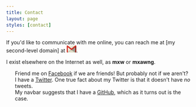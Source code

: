 ```yaml
---
title: Contact
layout: page
styles: [contact]
---
```


If you'd like to communicate with me online, you can reach me at \[my
second-level domain\] at <img id="gmail-icon" src="/img/icons/gmail.png"/>.

I exist elsewhere on the Internet as well, as __mxw__ or __mxawng__.

<ul style="list-style-type: none">
<li class="li-icon facebook">
  Friend me on <a href="https://www.facebook.com/mxw">Facebook</a> if we are
  friends!  But probably not if we aren't?
</li>
<li class="li-icon twitter">
  I have a <a href="https://twitter.com/mxawng">Twitter</a>.  One true fact
  about my Twitter is that it doesn't have <i>no</i> tweets.
</li>
<li class="li-icon github">
  My navbar suggests that I have a <a href="https://github.com/mxw">GitHub</a>,
  which as it turns out is the case.
</li>
</ul>
